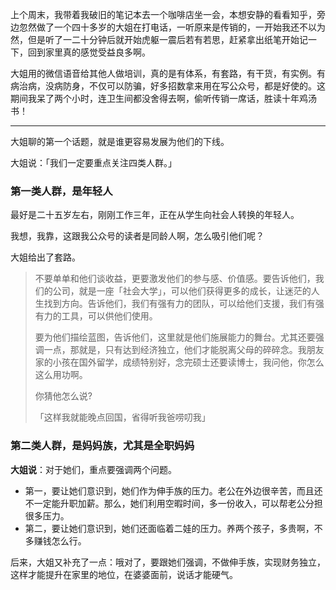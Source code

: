 上个周末，我带着我破旧的笔记本去一个咖啡店坐一会，本想安静的看看知乎，旁边忽然做了一个四十多岁的大姐在打电话，一听原来是传销的，一开始我还不以为然，但是听了一二十分钟后就开始虎躯一震后若有若思，赶紧拿出纸笔开始记一下，回到家里真的感觉受益良多啊。

大姐用的微信语音给其他人做培训，真的是有体系，有套路，有干货，有实例。有病治病，没病防身，不仅可以防骗，好多招数拿来用在写公众号，都是好使的。这期间我呆了两个小时，连卫生间都没舍得去啊，偷听传销一席话，胜读十年鸡汤书！


---

大姐聊的第一个话题，就是谁更容易发展为他们的下线。

大姐说：「我们一定要重点关注四类人群。」

### 第一类人群，是年轻人
最好是二十五岁左右，刚刚工作三年，正在从学生向社会人转换的年轻人。

我想，我靠，这跟我公众号的读者是同龄人啊，怎么吸引他们呢？

大姐给出了套路。

> 不要单单和他们谈收益，更要激发他们的参与感、价值感。要告诉他们，我们的公司，就是一座「社会大学」，可以他们获得更多的成长，让迷茫的人生找到方向。告诉他们，我们有强有力的团队，可以给他们支援，我们有强有力的工具，可以供他们使用。
> 
> 要为他们描绘蓝图，告诉他们，这里就是他们施展能力的舞台。尤其还要强调一点，那就是，只有达到经济独立，他们才能脱离父母的碎碎念。我朋友家的小孩在国外留学，成绩特别好，念完硕士还要读博士，我问他，你怎么这么用功啊。
> 
> 你猜他怎么说?
> 
> 「这样我就能晚点回国，省得听我爸唠叨我」

### 第二类人群，是妈妈族，尤其是全职妈妈
**大姐说**：对于她们，重点要强调两个问题。
- 第一，要让她们意识到，她们作为伸手族的压力。老公在外边很辛苦，而且还不一定能升职加薪。那么，她们利用空暇时间，多一份收入，可以帮老公分担很多压力。
- 第二，要让她们意识到，她们还面临着二娃的压力。养两个孩子，多贵啊，不多赚钱怎么行。

后来，大姐又补充了一点：哦对了，要跟她们强调，不做伸手族，实现财务独立，这样才能提升在家里的地位，在婆婆面前，说话才能硬气。











